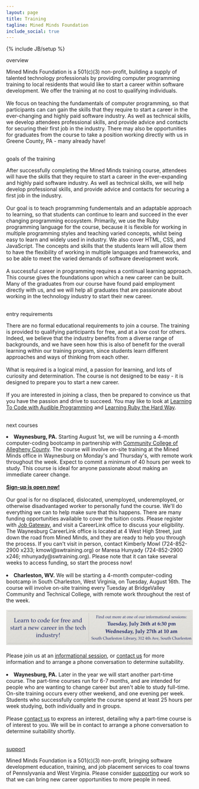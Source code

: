 ```yaml
---
layout: page
title: Training
tagline: Mined Minds Foundation
include_social: true
---
```

{% include JB/setup %}

<section id="research" class="centered">
  <p class="section-title"><span>overview</span></p>
  Mined Minds Foundation is a 501(c)(3) non-profit, building a supply of talented technology professionals by providing computer programming training to local residents that would like to start a career within software development. We offer the training at no cost to qualifying individuals.
  <br><br>
  We focus on teaching the fundamentals of computer programming, so that participants can can gain the skills that they require to start a career in the ever-changing and highly paid software industry. As well as technical skills, we develop attendees professional skills, and provide advice and contacts for securing their first job in the industry. There may also be opportunities for graduates from the course to take a position working directly with us in Greene County, PA - many already have! 
  <br><br>
  <p class="section-title"><span>goals of the training</span></p>
  After successfully completing the Mined Minds training course, attendees will have the skills that they require to start a career in the ever-expanding and highly paid software industry. As well as technical skills, we will help develop professional skills, and provide advice and contacts for securing a first job in the industry.<br><br>
  Our goal is to teach programming fundementals and an adaptable approach to learning, so that students can continue to learn and succeed in the ever changing programming ecosystem. Primarily, we use the Ruby programming language for the course, because it is flexible for working in multiple programming styles and teaching varied concepts, whilst being easy to learn and widely used in industry. We also cover HTML, CSS, and JavaScript. The concepts and skills that the students learn will allow them to have the flexibility of working in multiple languages and frameworks, and so be able to meet the varied demands of software development work.
  <br><br>
  A successful career in programming requires a continual learning approach. This course gives the foundations upon which a new career can be built. Many of the graduates from our course have found paid employment directly with us, and we will help all graduates that are passionate about working in the technology industry to start their new career.<br><br>
  <p class="section-title"><span>entry requirements</span></p>
  There are no formal educational requirements to join a course. The training is provided to qualifying participants for free, and at a low cost for others. Indeed, we believe that the industry benefits from a diverse range of backgrounds, and we have seen how this is also of benefit for the overall learning within our training program, since students learn different approaches and ways of thinking from each other.
  <br><br>
  What is required is a logical mind, a passion for learning, and lots of curiosity and determination. The course is not designed to be easy - it is designed to prepare you to start a new career.
  <br><br>
  If you are interested in joining a class, then be prepared to convince us that you have the passion and drive to succeed. You may like to look at <a href="http://jonathangraham.github.io/2015/08/13/Teaching%20Programming%20with%20SonicPi/">Learning To Code with Audible Programming</a> and <a href="http://learnrubythehardway.org/book/">Learning Ruby the Hard Way</a>.
  <br><br>
  <p class="section-title"><span>next courses</span></p>
    <li><b>Waynesburg, PA.</b> Starting August 1st, we will be running a 4-month computer-coding bootcamp in partnership with <a href="https://www.ccac.edu/">Community College of Allegheny County</a>. The course will involve on-site training at the Mined Minds office in Waynesburg on Monday's and Thursday's, with remote work throughout the week. Expect to commit a minimum of 40 hours per week to study. This course is ideal for anyone passionate about making an immediate career change.<br><br>
    <b><a href="https://www.ccac.edu/Computer_Coding_Boot_Camp/">Sign-up is open now!</a></b><br><br>
    Our goal is for no displaced, dislocated, unemployed, underemployed, or otherwise disadvantaged worker to personally fund the course. We'll do everything we can to help make sure that this happens. There are many funding opportunities available to cover the tuition costs. Please register with <a href="https://www.jobgateway.pa.gov/jponline/JobSeeker/ManageServices/CourseDetails.aspx?Mu63At4oSABZWGqDSQVh0ZbRZlz_5bjCkHj4F7TEhStEer4vRpyWxNskZJ9L6M8K0XRwNNzd0HwQ@H9Vg1OwsQ--qctAyWW4Xamgs1rZjjJO0eGnDr13yWfntZE9wpHRHFeXq42aAnyO">Job Gateway</a>, and visit a CareerLink office to discuss your eligibility. The Waynesburg CareerLink office is located at 4 West High Street, just down the road from Mined Minds, and they are ready to help you through the process. If you can't visit in person, contact Kimberly Mowl (724-852-2900 x233; kmowl@swtraining.org) or Maresa Hunyady (724-852-2900 x246; mhunyady@swtraining.org). Please note that it can take several weeks to access funding, so start the process now!</li><br>
    <li><b>Charleston, WV.</b> We will be starting a 4-month computer-coding bootcamp in South Charleston, West Virginia, on Tuesday, August 16th. The course will involve on-site training every Tuesday at BridgeValley Community and Technical College, with remote work throughout the rest of the week.<br><br> 
    <a href="https://www.facebook.com/events/1097234353675589/"><img src="/assets/images/info_session.png" alt="informational sessions" class="image"></a><br><br>
    Please join us at an <a href="https://www.facebook.com/events/1097234353675589/">informational session</a>, or <a href="contact.html">contact us</a> for more information and to arrange a phone conversation to determine suitability.</li><br>
    <li><b>Waynesburg, PA.</b> Later in the year we will start another part-time course. The part-time courses run for 6-7 months, and are intended for people who are wanting to change career but aren't able to study full-time. On-site training occurs every other weekend, and one evening per week. Students who successfully complete the course spend at least 25 hours per week studying, both individually and in groups.<br><br> Please <a href="contact.html">contact us</a> to express an interest, detailing why a part-time course is of interest to you. We will be in contact to arrange a phone conversation to determine suitability shortly.</li><br> 
  <p class="section-title"><span><a href="support.html">support</a></span></p>
    Mined Minds Foundation is a 501(c)(3) non-profit, bringing software development education, training, and job placement services to coal towns of Pennslyvania and West Virginia. Please consider <a href="support.html">supporting</a> our work so that we can bring new career opportunities to more people in need.
</section>